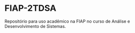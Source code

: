 # FIAP-2TDSA

Repositório para uso acadêmico na FIAP no curso de Análise e Desenvolvimento de Sistemas.
